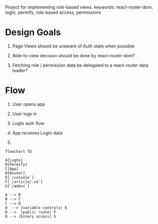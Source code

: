 Project for implementing role-based views. 
keywords: react-router-dom, logto, permify, role-based access, permissions

# Design Goals

1. Page Views should be unaware of Auth state when possible
    
2. Role-to-view decision should be done by react-router-dom?

3. Fetching role / permission data be delegated to a react-router data loader?

# Flow

1. User opens app

2. User logs in 

3. Logto auth flow

4. App receives Logto data 

5. 

```mermaid
flowchart TD

A[Logto]
B[Permify]
C[App]
D[Router]
E[`/console`]
F[`/article/:id`]
G[`/admin`]

A --> B
B --> C
C --> D
D ---> |variable controls| E
D -->  |public route| F
D --> |binary access| G
```